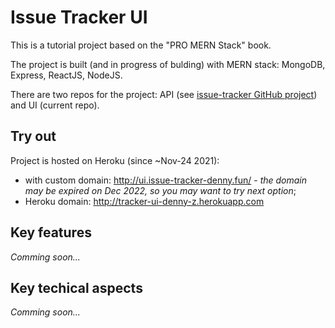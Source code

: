 # Issue Tracker UI

This is a tutorial project based on the "PRO MERN Stack" book.

The project is built (and in progress of bulding) with MERN stack: MongoDB, Express, ReactJS, NodeJS.

There are two repos for the project: API (see [issue-tracker GitHub project](https://github.com/denny-z/mern-issue-tracker-api)) and UI (current repo).

## Try out

Project is hosted on Heroku (since ~Nov-24 2021):
- with custom domain: http://ui.issue-tracker-denny.fun/ - _the domain may be expired on Dec 2022, so you may want to try next option_;
- Heroku domain: http://tracker-ui-denny-z.herokuapp.com 

## Key features

_Comming soon..._


## Key techical aspects

_Comming soon..._
